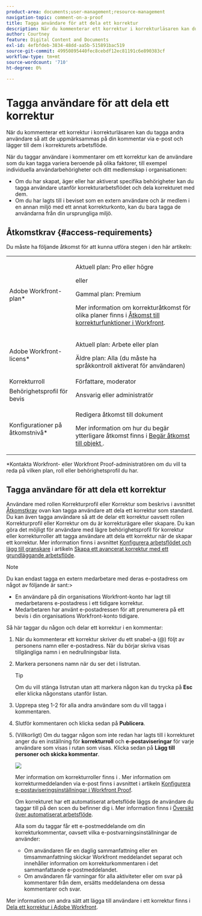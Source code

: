 ```yaml
---
product-area: documents;user-management;resource-management
navigation-topic: comment-on-a-proof
title: Tagga användare för att dela ett korrektur
description: När du kommenterar ett korrektur i korrekturläsaren kan du tagga andra användare så att de uppmärksammas på din kommentar via e-post och lägger till dem i korrekturets arbetsflöde.
author: Courtney
feature: Digital Content and Documents
exl-id: 4efbfdeb-3834-48dd-aa5b-515891bac519
source-git-commit: 49950895440fec8cebdf12ec81191c6e890383cf
workflow-type: tm+mt
source-wordcount: '710'
ht-degree: 0%

---
```


# Tagga användare för att dela ett korrektur

När du kommenterar ett korrektur i korrekturläsaren kan du tagga andra användare så att de uppmärksammas på din kommentar via e-post och lägger till dem i korrekturets arbetsflöde.

När du taggar användare i kommentarer om ett korrektur kan de användare som du kan tagga variera beroende på olika faktorer, till exempel individuella användarbehörigheter och ditt medlemskap i organisationen:

* Om du har skapat, äger eller har aktiverat specifika behörigheter kan du tagga användare utanför korrekturarbetsflödet och dela korrekturet med dem.
* Om du har lagts till i beviset som en extern användare och är medlem i en annan miljö med ett annat korrekturkonto, kan du bara tagga de användarna från din ursprungliga miljö. <!--For more information, see [Proofing collaboration limitations with people outside of your organization](../../../../review-and-approve-work/proofing/tips-tricks-and-troubleshooting/collaboration-with-members-outside-of-your-organization.md)-->

## Åtkomstkrav {#access-requirements}

Du måste ha följande åtkomst för att kunna utföra stegen i den här artikeln:

<table style="table-layout:auto"> 
 <col> 
 <col> 
 <tbody> 
  <tr> 
   <td role="rowheader">Adobe Workfront-plan*</td> 
   <td> <p>Aktuell plan: Pro eller högre</p> <p>eller</p> <p>Gammal plan: Premium</p> <p>Mer information om korrekturåtkomst för olika planer finns i <a href="/help/quicksilver/administration-and-setup/manage-workfront/configure-proofing/access-to-proofing-functionality.md" class="MCXref xref">Åtkomst till korrekturfunktioner i Workfront</a>.</p> </td> 
  </tr> 
  <tr> 
   <td role="rowheader">Adobe Workfront-licens*</td> 
   <td> <p>Aktuell plan: Arbete eller plan</p> <p>Äldre plan: Alla (du måste ha språkkontroll aktiverat för användaren)</p> </td> 
  </tr> 
  <tr data-mc-conditions=""> 
   <td role="rowheader">Korrekturroll</td> 
   <td>Författare, moderator</td> 
  </tr> 
  <tr data-mc-conditions=""> 
   <td role="rowheader">Behörighetsprofil för bevis </td> 
   <td>Ansvarig eller administratör</td> 
  </tr> 
  <tr data-mc-conditions=""> 
   <td role="rowheader">Konfigurationer på åtkomstnivå*</td> 
   <td> <p>Redigera åtkomst till dokument</p> <p>Mer information om hur du begär ytterligare åtkomst finns i <a href="../../../../workfront-basics/grant-and-request-access-to-objects/request-access.md" class="MCXref xref">Begär åtkomst till objekt </a>.</p> </td> 
  </tr> 
 </tbody> 
</table>

&#42;Kontakta Workfront- eller Workfront Proof-administratören om du vill ta reda på vilken plan, roll eller behörighetsprofil du har.

## Tagga användare för att dela ett korrektur

Användare med rollen Korrekturprofil eller Korrektur som beskrivs i avsnittet [Åtkomstkrav](#access-requirements) ovan kan tagga användare att dela ett korrektur som standard. Du kan även tagga användare så att de delar ett korrektur oavsett rollen Korrekturprofil eller Korrektur om du är korrekturägare eller skapare. Du kan göra det möjligt för användare med lägre behörighetsprofil för korrektur eller korrekturroller att tagga användare att dela ett korrektur när de skapar ett korrektur. Mer information finns i avsnittet [Konfigurera arbetsflödet och lägg till granskare](../../../../review-and-approve-work/proofing/creating-proofs-within-workfront/configure-basic-proof-workflow.md#configur) i artikeln [Skapa ett avancerat korrektur med ett grundläggande arbetsflöde](../../../../review-and-approve-work/proofing/creating-proofs-within-workfront/configure-basic-proof-workflow.md).

>[!NOTE]
>
>Du kan endast tagga en extern medarbetare med deras e-postadress om något av följande är sant:>
>* En användare på din organisations Workfront-konto har lagt till medarbetarens e-postadress i ett tidigare korrektur.
>* Medarbetaren har använt e-postadressen för att prenumerera på ett bevis i din organisations Workfront-konto tidigare.
>

Så här taggar du någon och delar ett korrektur i en kommentar:

1. När du kommenterar ett korrektur skriver du ett snabel-a (@) följt av personens namn eller e-postadress. När du börjar skriva visas tillgängliga namn i en nedrullningsbar lista.
1. Markera personens namn när du ser det i listrutan.

   >[!TIP]
   >
   >Om du vill stänga listrutan utan att markera någon kan du trycka på **Esc** eller klicka någonstans utanför listan.

1. Upprepa steg 1-2 för alla andra användare som du vill tagga i kommentaren.
1. Slutför kommentaren och klicka sedan på **Publicera**.
1. (Villkorligt) Om du taggar någon som inte redan har lagts till i korrekturet anger du en inställning för **korrekturroll** och **e-postaviseringar** för varje användare som visas i rutan som visas. Klicka sedan på **Lägg till personer och skicka kommentar**.

   ![](assets/add-people-to-proof-350x220.png)

   Mer information om korrekturroller finns i . Mer information om korrekturmeddelanden via e-post finns i avsnittet i artikeln [Konfigurera e-postaviseringsinställningar i Workfront Proof](../../../../workfront-proof/wp-emailsntfctns/email-alerts/config-email-notification-settings-wp.md).

   Om korrekturet har ett automatiserat arbetsflöde läggs de användare du taggar till på den scen du befinner dig i. Mer information finns i [Översikt över automatiserat arbetsflöde](../../../../review-and-approve-work/proofing/proofing-overview/automated-workflow.md).

   Alla som du taggar får ett e-postmeddelande om din korrekturkommentar, oavsett vilka e-postvarningsinställningar de använder:

   * Om användaren får en daglig sammanfattning eller en timsammanfattning skickar Workfront meddelandet separat och innehåller information om korrekturkommentaren i det sammanfattande e-postmeddelandet.
   * Om användaren får varningar för alla aktiviteter eller om svar på kommentarer från dem, ersätts meddelandena om dessa kommentarer och svar.

Mer information om andra sätt att lägga till användare i ett korrektur finns i [Dela ett korrektur i Adobe Workfront](../../../../review-and-approve-work/proofing/managing-proofs-within-workfront/share-a-proof-in-workfront.md).
